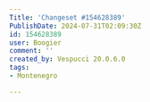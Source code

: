 ```yaml
---
Title: 'Changeset #154628389'
PublishDate: 2024-07-31T02:09:30Z
id: 154628389
user: Boogier
comment: ''
created_by: Vespucci 20.0.6.0
tags:
- Montenegro

---
```

